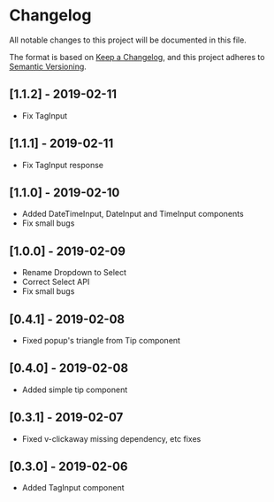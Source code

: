 # Changelog
All notable changes to this project will be documented in this file.

The format is based on [Keep a Changelog](https://keepachangelog.com/en/1.0.0/),
and this project adheres to [Semantic Versioning](https://semver.org/spec/v2.0.0.html).

## [1.1.2] - 2019-02-11
- Fix TagInput

## [1.1.1] - 2019-02-11
- Fix TagInput response

## [1.1.0] - 2019-02-10
- Added DateTimeInput, DateInput and TimeInput components
- Fix small bugs

## [1.0.0] - 2019-02-09
- Rename Dropdown to Select
- Correct Select API
- Fix small bugs

## [0.4.1] - 2019-02-08
- Fixed popup's triangle from Tip component

## [0.4.0] - 2019-02-08
- Added simple tip component

## [0.3.1] - 2019-02-07
- Fixed v-clickaway missing dependency, etc fixes

## [0.3.0] - 2019-02-06
- Added TagInput component
